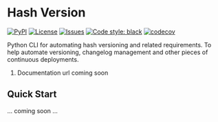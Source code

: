 # Hash Version

[![PyPI](https://img.shields.io/pypi/v/hashversion)](https://pypi.org/project/hashversion/)
[![License](https://img.shields.io/github/license/miniscruff/hashversion-python.svg)](https://github.com/miniscruff/hashversion-python/blob/master/LICENSE)
[![Issues](https://img.shields.io/github/issues/miniscruff/hashversion-python.svg)](https://github.com/miniscruff/hashversion-python/issues)
[![Code style: black](https://img.shields.io/badge/code%20style-black-000000.svg)](https://github.com/psf/black)
[![codecov](https://codecov.io/gh/miniscruff/hashversion-python/branch/master/graph/badge.svg)](https://codecov.io/gh/miniscruff/hashversion-python)

Python CLI for automating hash versioning and related requirements.
To help automate versioning, changelog management and other pieces of continuous
deployments.

1. Documentation url coming soon

## Quick Start
... coming soon ...
